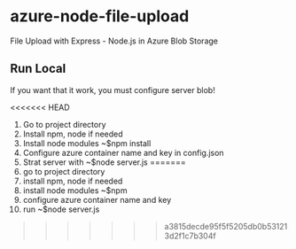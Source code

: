 # azure-node-file-upload
File Upload with Express - Node.js in Azure Blob Storage

## Run Local
If you want that it work, you must configure server blob!

<<<<<<< HEAD
1. Go to project directory
2. Install npm, node if needed
3. Install node modules ~$npm install
4. Configure azure container name and key in config.json
5. Strat server with ~$node server.js
=======
1. go to project directory
2. install npm, node if needed
3. install node modules ~$npm 
4. configure azure container name and key
5. run ~$node server.js
>>>>>>> a3815decde95f5f5205db0b531213d2f1c7b304f
